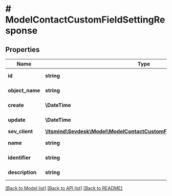 # # ModelContactCustomFieldSettingResponse

## Properties

Name | Type | Description | Notes
------------ | ------------- | ------------- | -------------
**id** | **string** | Id of the contact field | [optional] [readonly]
**object_name** | **string** | Internal object name which is &#39;ContactCustomFieldSetting&#39;. | [optional] [readonly]
**create** | **\DateTime** | Date of contact field creation | [optional] [readonly]
**update** | **\DateTime** | Date of contact field updated | [optional] [readonly]
**sev_client** | [**\Itsmind\\Sevdesk\Model\ModelContactCustomFieldSettingResponseSevClient**](ModelContactCustomFieldSettingResponseSevClient.md) |  | [optional]
**name** | **string** | name of the contact fields | [optional] [readonly]
**identifier** | **string** | Unique identifier for the contact field | [optional] [readonly]
**description** | **string** | The description of the contact field | [optional] [readonly]

[[Back to Model list]](../../README.md#models) [[Back to API list]](../../README.md#endpoints) [[Back to README]](../../README.md)
